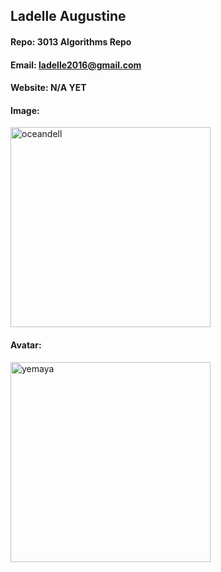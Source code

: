 ## Ladelle Augustine
#### Repo: 3013 Algorithms Repo
#### Email: ladelle2016@gmail.com
#### Website: N/A YET
#### Image:
<p> <img src = "https://user-images.githubusercontent.com/47011627/72969601-6f94e980-3d8b-11ea-8799-904a73a8259d.JPG" alt = "oceandell" width= "320" height = "320"></p>

#### Avatar:
<p> <img src = "https://user-images.githubusercontent.com/47011627/73028528-5297ff00-3dfb-11ea-98fb-3d88f77cea53.jpg" alt = "yemaya" width= "320" height= "320"> </p>


